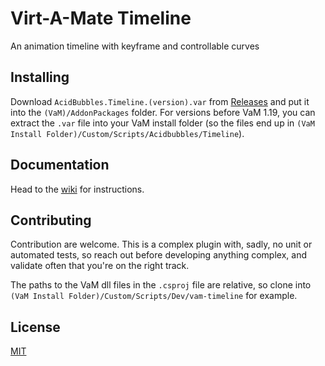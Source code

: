 # Virt-A-Mate Timeline

An animation timeline with keyframe and controllable curves

## Installing

Download `AcidBubbles.Timeline.(version).var` from [Releases](https://github.com/acidbubbles/vam-timeline/releases) and put it into the `(VaM)/AddonPackages` folder. For versions before VaM 1.19, you can extract the `.var` file into your VaM install folder (so the files end up in `(VaM Install Folder)/Custom/Scripts/Acidbubbles/Timeline`).

## Documentation

Head to the [wiki](https://github.com/acidbubbles/vam-timeline/wiki) for instructions.

## Contributing

Contribution are welcome. This is a complex plugin with, sadly, no unit or automated tests, so reach out before developing anything complex, and validate often that you're on the right track.

The paths to the VaM dll files in the `.csproj` file are relative, so clone into `(VaM Install Folder)/Custom/Scripts/Dev/vam-timeline` for example.

## License

[MIT](LICENSE.md)
